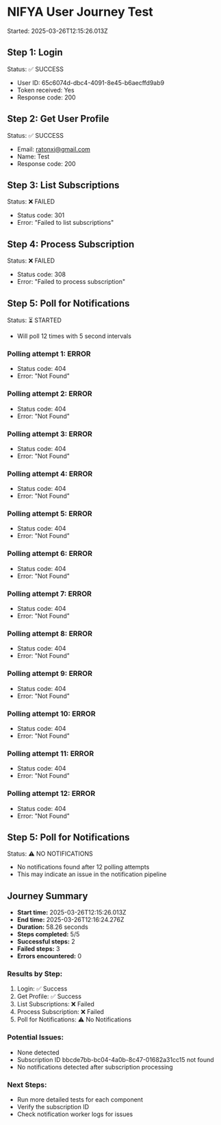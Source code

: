 # NIFYA User Journey Test

Started: 2025-03-26T12:15:26.013Z


## Step 1: Login

Status: ✅ SUCCESS

- User ID: 65c6074d-dbc4-4091-8e45-b6aecffd9ab9
- Token received: Yes
- Response code: 200

## Step 2: Get User Profile

Status: ✅ SUCCESS

- Email: ratonxi@gmail.com
- Name: Test
- Response code: 200

## Step 3: List Subscriptions

Status: ❌ FAILED

- Status code: 301
- Error: "Failed to list subscriptions"

## Step 4: Process Subscription

Status: ❌ FAILED

- Status code: 308
- Error: "Failed to process subscription"

## Step 5: Poll for Notifications

Status: ⏳ STARTED

- Will poll 12 times with 5 second intervals

### Polling attempt 1: ERROR

- Status code: 404
- Error: "Not Found"

### Polling attempt 2: ERROR

- Status code: 404
- Error: "Not Found"

### Polling attempt 3: ERROR

- Status code: 404
- Error: "Not Found"

### Polling attempt 4: ERROR

- Status code: 404
- Error: "Not Found"

### Polling attempt 5: ERROR

- Status code: 404
- Error: "Not Found"

### Polling attempt 6: ERROR

- Status code: 404
- Error: "Not Found"

### Polling attempt 7: ERROR

- Status code: 404
- Error: "Not Found"

### Polling attempt 8: ERROR

- Status code: 404
- Error: "Not Found"

### Polling attempt 9: ERROR

- Status code: 404
- Error: "Not Found"

### Polling attempt 10: ERROR

- Status code: 404
- Error: "Not Found"

### Polling attempt 11: ERROR

- Status code: 404
- Error: "Not Found"

### Polling attempt 12: ERROR

- Status code: 404
- Error: "Not Found"

## Step 5: Poll for Notifications

Status: ⚠️ NO NOTIFICATIONS

- No notifications found after 12 polling attempts
- This may indicate an issue in the notification pipeline

## Journey Summary

- **Start time:** 2025-03-26T12:15:26.013Z
- **End time:** 2025-03-26T12:16:24.276Z
- **Duration:** 58.26 seconds
- **Steps completed:** 5/5
- **Successful steps:** 2
- **Failed steps:** 3
- **Errors encountered:** 0

### Results by Step:
1. Login: ✅ Success
2. Get Profile: ✅ Success
3. List Subscriptions: ❌ Failed
4. Process Subscription: ❌ Failed
5. Poll for Notifications: ⚠️ No Notifications

### Potential Issues:
- None detected
- Subscription ID bbcde7bb-bc04-4a0b-8c47-01682a31cc15 not found
- No notifications detected after subscription processing

### Next Steps:
- Run more detailed tests for each component
- Verify the subscription ID
- Check notification worker logs for issues

